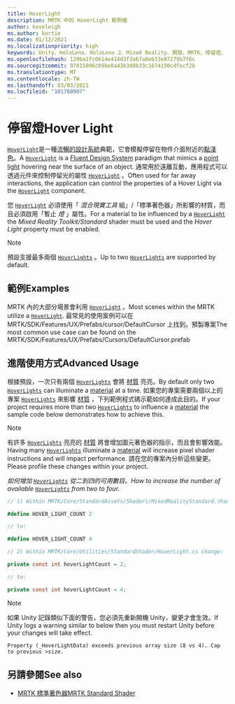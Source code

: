 ```yaml
---
title: HoverLight
description: MRTK 中的 HoverLight 範例檔
author: keveleigh
ms.author: kurtie
ms.date: 01/12/2021
ms.localizationpriority: high
keywords: Unity、HoloLens、HoloLens 2、Mixed Reality、開發、MRTK、停留燈、
ms.openlocfilehash: 129ba1fc0614e414d3f3a67a0e633e87279b7f6c
ms.sourcegitcommit: 97815006c09be0a43b3d9b33c1674150cdfecf2b
ms.translationtype: MT
ms.contentlocale: zh-TW
ms.lasthandoff: 03/03/2021
ms.locfileid: "101780907"
---
```

# <a name="hover-light"></a><span data-ttu-id="41c1e-104">停留燈</span><span class="sxs-lookup"><span data-stu-id="41c1e-104">Hover Light</span></span>

<span data-ttu-id="41c1e-105">[`HoverLight`](xref:Microsoft.MixedReality.Toolkit.Utilities.HoverLight)是一種[流暢的設計系統](https://www.microsoft.com/design/fluent/)典範，它會模擬停留在物件介面附近的[點淺色](https://docs.unity3d.com/Manual/Lighting.html)。</span><span class="sxs-lookup"><span data-stu-id="41c1e-105">A [`HoverLight`](xref:Microsoft.MixedReality.Toolkit.Utilities.HoverLight) is a [Fluent Design System](https://www.microsoft.com/design/fluent/) paradigm that mimics a [point light](https://docs.unity3d.com/Manual/Lighting.html) hovering near the surface of an object.</span></span> <span data-ttu-id="41c1e-106">通常用於遠離互動，應用程式可以透過元件來控制停留光的屬性 [`HoverLight`](xref:Microsoft.MixedReality.Toolkit.Utilities.HoverLight) 。</span><span class="sxs-lookup"><span data-stu-id="41c1e-106">Often used for far away interactions, the application can control the properties of a Hover Light via the [`HoverLight`](xref:Microsoft.MixedReality.Toolkit.Utilities.HoverLight) component.</span></span>

<span data-ttu-id="41c1e-107">您 [`HoverLight`](xref:Microsoft.MixedReality.Toolkit.Utilities.HoverLight) 必須使用「 *混合現實工具* 組」/「標準著色器」所影響的材質，而且必須啟用「暫止 *燈* 」屬性。</span><span class="sxs-lookup"><span data-stu-id="41c1e-107">For a material to be influenced by a [`HoverLight`](xref:Microsoft.MixedReality.Toolkit.Utilities.HoverLight) the *Mixed Reality Toolkit/Standard* shader must be used and the *Hover Light* property must be enabled.</span></span>

> [!Note]
> <span data-ttu-id="41c1e-108">預設支援最多兩個 [`HoverLights`](xref:Microsoft.MixedReality.Toolkit.Utilities.HoverLight) 。</span><span class="sxs-lookup"><span data-stu-id="41c1e-108">Up to two [`HoverLights`](xref:Microsoft.MixedReality.Toolkit.Utilities.HoverLight) are supported by default.</span></span>

## <a name="examples"></a><span data-ttu-id="41c1e-109">範例</span><span class="sxs-lookup"><span data-stu-id="41c1e-109">Examples</span></span>

<span data-ttu-id="41c1e-110">MRTK 內的大部分場景會利用 [`HoverLight`](xref:Microsoft.MixedReality.Toolkit.Utilities.HoverLight) 。</span><span class="sxs-lookup"><span data-stu-id="41c1e-110">Most scenes within the MRTK utilize a [`HoverLight`](xref:Microsoft.MixedReality.Toolkit.Utilities.HoverLight).</span></span> <span data-ttu-id="41c1e-111">最常見的使用案例可以在 MRTK/SDK/Features/UX/Prefabs/cursor/DefaultCursor 上找到。預製專案</span><span class="sxs-lookup"><span data-stu-id="41c1e-111">The most common use case can be found on the MRTK/SDK/Features/UX/Prefabs/Cursors/DefaultCursor.prefab</span></span>

## <a name="advanced-usage"></a><span data-ttu-id="41c1e-112">進階使用方式</span><span class="sxs-lookup"><span data-stu-id="41c1e-112">Advanced Usage</span></span>

<span data-ttu-id="41c1e-113">根據預設，一次只有兩個 [`HoverLights`](xref:Microsoft.MixedReality.Toolkit.Utilities.HoverLight) 會將 [材質](https://docs.unity3d.com/ScriptReference/Material.html) 亮亮。</span><span class="sxs-lookup"><span data-stu-id="41c1e-113">By default only two [`HoverLights`](xref:Microsoft.MixedReality.Toolkit.Utilities.HoverLight) can illuminate a [material](https://docs.unity3d.com/ScriptReference/Material.html) at a time.</span></span> <span data-ttu-id="41c1e-114">如果您的專案需要兩個以上的專案 [`HoverLights`](xref:Microsoft.MixedReality.Toolkit.Utilities.HoverLight) 來影響 [材質](https://docs.unity3d.com/ScriptReference/Material.html) ，下列範例程式碼示範如何達成此目的。</span><span class="sxs-lookup"><span data-stu-id="41c1e-114">If your project requires more than two [`HoverLights`](xref:Microsoft.MixedReality.Toolkit.Utilities.HoverLight) to influence a [material](https://docs.unity3d.com/ScriptReference/Material.html) the sample code below demonstrates how to achieve this.</span></span>

> [!Note]
> <span data-ttu-id="41c1e-115">有許多 [`HoverLights`](xref:Microsoft.MixedReality.Toolkit.Utilities.HoverLight) 亮亮的 [材質](https://docs.unity3d.com/ScriptReference/Material.html) 將會增加圖元著色器的指示，而且會影響效能。</span><span class="sxs-lookup"><span data-stu-id="41c1e-115">Having many [`HoverLights`](xref:Microsoft.MixedReality.Toolkit.Utilities.HoverLight) illuminate a [material](https://docs.unity3d.com/ScriptReference/Material.html) will increase pixel shader instructions and will impact performance.</span></span> <span data-ttu-id="41c1e-116">請在您的專案內分析這些變更。</span><span class="sxs-lookup"><span data-stu-id="41c1e-116">Please profile these changes within your project.</span></span>

<span data-ttu-id="41c1e-117">*如何增加 [`HoverLights`](xref:Microsoft.MixedReality.Toolkit.Utilities.HoverLight) 從二到四的可用數目。*</span><span class="sxs-lookup"><span data-stu-id="41c1e-117">*How to increase the number of available [`HoverLights`](xref:Microsoft.MixedReality.Toolkit.Utilities.HoverLight) from two to four.*</span></span>

```C#
// 1) Within MRTK/Core/StandardAssets/Shaders/MixedRealityStandard.shader change:

#define HOVER_LIGHT_COUNT 2

// to:

#define HOVER_LIGHT_COUNT 4

// 2) Within MRTK/Core/Utilities/StandardShader/HoverLight.cs change:

private const int hoverLightCount = 2;

// to:

private const int hoverLightCount = 4;
```

> [!NOTE]
> <span data-ttu-id="41c1e-118">如果 Unity 記錄類似下面的警告，您必須先重新開機 Unity，變更才會生效。</span><span class="sxs-lookup"><span data-stu-id="41c1e-118">If Unity logs a warning similar to below then you must restart Unity before your changes will take effect.</span></span>
>
> `Property (_HoverLightData) exceeds previous array size (8 vs 4). Cap to previous >size.`

## <a name="see-also"></a><span data-ttu-id="41c1e-119">另請參閱</span><span class="sxs-lookup"><span data-stu-id="41c1e-119">See also</span></span>

* [<span data-ttu-id="41c1e-120">MRTK 標準著色器</span><span class="sxs-lookup"><span data-stu-id="41c1e-120">MRTK Standard Shader</span></span>](../README_MRTKStandardShader.md)
